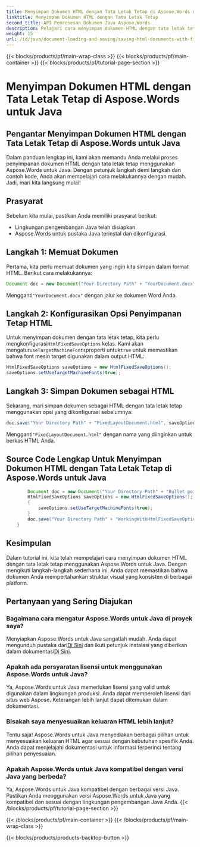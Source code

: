 ```yaml
---
title: Menyimpan Dokumen HTML dengan Tata Letak Tetap di Aspose.Words untuk Java
linktitle: Menyimpan Dokumen HTML dengan Tata Letak Tetap
second_title: API Pemrosesan Dokumen Java Aspose.Words
description: Pelajari cara menyimpan dokumen HTML dengan tata letak tetap di Aspose.Words untuk Java. Ikuti panduan langkah demi langkah kami untuk pemformatan dokumen yang lancar.
weight: 15
url: /id/java/document-loading-and-saving/saving-html-documents-with-fixed-layout/
---
```


{{< blocks/products/pf/main-wrap-class >}}
{{< blocks/products/pf/main-container >}}
{{< blocks/products/pf/tutorial-page-section >}}

# Menyimpan Dokumen HTML dengan Tata Letak Tetap di Aspose.Words untuk Java


## Pengantar Menyimpan Dokumen HTML dengan Tata Letak Tetap di Aspose.Words untuk Java

Dalam panduan lengkap ini, kami akan memandu Anda melalui proses penyimpanan dokumen HTML dengan tata letak tetap menggunakan Aspose.Words untuk Java. Dengan petunjuk langkah demi langkah dan contoh kode, Anda akan mempelajari cara melakukannya dengan mudah. Jadi, mari kita langsung mulai!

## Prasyarat

Sebelum kita mulai, pastikan Anda memiliki prasyarat berikut:

- Lingkungan pengembangan Java telah disiapkan.
- Aspose.Words untuk pustaka Java terinstal dan dikonfigurasi.

## Langkah 1: Memuat Dokumen

Pertama, kita perlu memuat dokumen yang ingin kita simpan dalam format HTML. Berikut cara melakukannya:

```java
Document doc = new Document("Your Directory Path" + "YourDocument.docx");
```

 Mengganti`"YourDocument.docx"` dengan jalur ke dokumen Word Anda.

## Langkah 2: Konfigurasikan Opsi Penyimpanan Tetap HTML

 Untuk menyimpan dokumen dengan tata letak tetap, kita perlu mengkonfigurasi`HtmlFixedSaveOptions` kelas. Kami akan mengatur`useTargetMachineFonts`properti untuk`true` untuk memastikan bahwa font mesin target digunakan dalam output HTML:

```java
HtmlFixedSaveOptions saveOptions = new HtmlFixedSaveOptions();
saveOptions.setUseTargetMachineFonts(true);
```

## Langkah 3: Simpan Dokumen sebagai HTML

Sekarang, mari simpan dokumen sebagai HTML dengan tata letak tetap menggunakan opsi yang dikonfigurasi sebelumnya:

```java
doc.save("Your Directory Path" + "FixedLayoutDocument.html", saveOptions);
```

 Mengganti`"FixedLayoutDocument.html"` dengan nama yang diinginkan untuk berkas HTML Anda.

## Source Code Lengkap Untuk Menyimpan Dokumen HTML dengan Tata Letak Tetap di Aspose.Words untuk Java

```java
        Document doc = new Document("Your Directory Path" + "Bullet points with alternative font.docx");
        HtmlFixedSaveOptions saveOptions = new HtmlFixedSaveOptions();
        {
            saveOptions.setUseTargetMachineFonts(true);
        }
        doc.save("Your Directory Path" + "WorkingWithHtmlFixedSaveOptions.UseFontFromTargetMachine.html", saveOptions);
    }
```

## Kesimpulan

Dalam tutorial ini, kita telah mempelajari cara menyimpan dokumen HTML dengan tata letak tetap menggunakan Aspose.Words untuk Java. Dengan mengikuti langkah-langkah sederhana ini, Anda dapat memastikan bahwa dokumen Anda mempertahankan struktur visual yang konsisten di berbagai platform.

## Pertanyaan yang Sering Diajukan

### Bagaimana cara mengatur Aspose.Words untuk Java di proyek saya?

 Menyiapkan Aspose.Words untuk Java sangatlah mudah. Anda dapat mengunduh pustaka dari[Di Sini](https://releases.aspose.com/words/java/) dan ikuti petunjuk instalasi yang diberikan dalam dokumentasi[Di Sini](https://reference.aspose.com/words/java/).

### Apakah ada persyaratan lisensi untuk menggunakan Aspose.Words untuk Java?

Ya, Aspose.Words untuk Java memerlukan lisensi yang valid untuk digunakan dalam lingkungan produksi. Anda dapat memperoleh lisensi dari situs web Aspose. Keterangan lebih lanjut dapat ditemukan dalam dokumentasi.

### Bisakah saya menyesuaikan keluaran HTML lebih lanjut?

Tentu saja! Aspose.Words untuk Java menyediakan berbagai pilihan untuk menyesuaikan keluaran HTML agar sesuai dengan kebutuhan spesifik Anda. Anda dapat menjelajahi dokumentasi untuk informasi terperinci tentang pilihan penyesuaian.

### Apakah Aspose.Words untuk Java kompatibel dengan versi Java yang berbeda?

Ya, Aspose.Words untuk Java kompatibel dengan berbagai versi Java. Pastikan Anda menggunakan versi Aspose.Words untuk Java yang kompatibel dan sesuai dengan lingkungan pengembangan Java Anda.
{{< /blocks/products/pf/tutorial-page-section >}}

{{< /blocks/products/pf/main-container >}}
{{< /blocks/products/pf/main-wrap-class >}}

{{< blocks/products/products-backtop-button >}}
